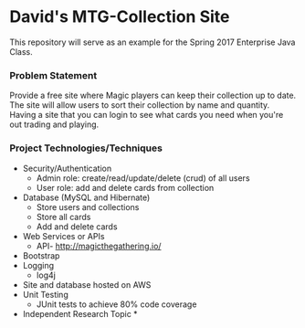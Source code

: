 # David's MTG-Collection Site

This repository will serve as an example for the Spring 2017 Enterprise Java Class.

### Problem Statement
Provide a free site where Magic players can keep their collection up to date.
The site will allow users to sort their collection by name and quantity.
Having a site that you can login to see what cards you need when you're out trading and playing.

### Project Technologies/Techniques

* Security/Authentication
  * Admin role: create/read/update/delete (crud) of all users
  * User role: add and delete cards from collection
* Database (MySQL and Hibernate)
  * Store users and collections
  * Store all cards
  * Add and delete cards
* Web Services or APIs
  * API- http://magicthegathering.io/
* Bootstrap
* Logging
  * log4j
* Site and database hosted on AWS
* Unit Testing
  * JUnit tests to achieve 80% code coverage
* Independent Research Topic
  *
